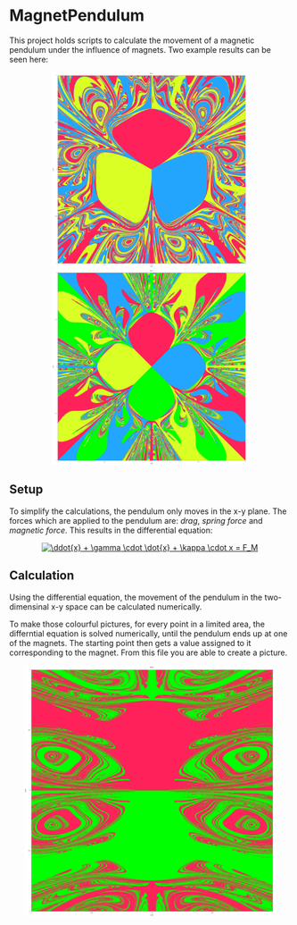 # MagnetPendulum
This project holds scripts to calculate the movement of a magnetic pendulum under the influence of magnets. Two example results can be seen here:

<p align="center">
  <img src="examples/3_magnets_2500x2500.png" width="350"/>
  <img src="examples/4_magnets_2500x2500.png" width="350"/>
</p>

## Setup
To simplify the calculations, the pendulum only moves in the x-y plane.
The forces which are applied to the pendulum are: *drag*, *spring force* and *magnetic force*. This results in the differential equation:

<p align="center">
<a href="https://www.codecogs.com/eqnedit.php?latex=\ddot{x}&space;&plus;&space;\gamma&space;\cdot&space;\dot{x}&space;&plus;&space;\kappa&space;\cdot&space;x&space;=&space;F_M" target="_blank"><img src="https://latex.codecogs.com/gif.latex?\ddot{x}&space;&plus;&space;\gamma&space;\cdot&space;\dot{x}&space;&plus;&space;\kappa&space;\cdot&space;x&space;=&space;F_M" title="\ddot{x} + \gamma \cdot \dot{x} + \kappa \cdot x = F_M" /></a>
</p>

## Calculation
Using the differential equation, the movement of the pendulum in the two-dimensinal x-y space can be calculated numerically. 

To make those colourful pictures, for every point in a limited area, the differntial equation is solved numerically, until the pendulum ends up at one of the magnets. The starting point then gets a value assigned to it corresponding to the magnet. From this file you are able to create a picture.

<p align="center">
  <img src="examples/2_magnets_2500x2500.png" width="450"/>
</p>
